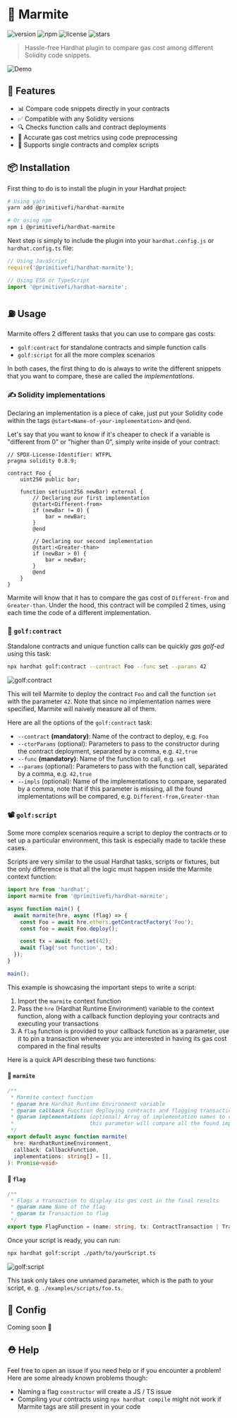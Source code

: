 # 🥘 Marmite

![version](https://img.shields.io/npm/v/@primitivefi/hardhat-marmite) ![npm](https://img.shields.io/npm/dt/@primitivefi/hardhat-marmite) ![license](https://img.shields.io/npm/l/@primitivefi/hardhat-marmite) ![stars](https://img.shields.io/github/stars/primitivefinance/hardhat-marmite?style=social&color=%23FFB31A)

> Hassle-free Hardhat plugin to compare gas cost among different Solidity code snippets.

![Demo](./gifs/demo.gif)

## 🧩 Features

- 📊 Compare code snippets directly in your contracts
- ✅ Compatible with any Solidity versions
- 🔍 Checks function calls and contract deployments
- 💯 Accurate gas cost metrics using code preprocessing
- 🧰 Supports single contracts and complex scripts

## 📦 Installation

First thing to do is to install the plugin in your Hardhat project:

```bash
# Using yarn
yarn add @primitivefi/hardhat-marmite

# Or using npm
npm i @primitivefi/hardhat-marmite
```

Next step is simply to include the plugin into your `hardhat.config.js` or `hardhat.config.ts` file:

```typescript
// Using JavaScript
require('@primitivefi/hardhat-marmite');

// Using ES6 or TypeScript
import '@primitivefi/hardhat-marmite';
```

## ⛽️ Usage

Marmite offers 2 different tasks that you can use to compare gas costs:
- `golf:contract` for standalone contracts and simple function calls
- `golf:script` for all the more complex scenarios

In both cases, the first thing to do is always to write the different snippets that you want to compare, these are called the *implementations*.

### ✍️ Solidity implementations

Declaring an implementation is a piece of cake, just put your Solidity code within the tags `@start<Name-of-your-implementation>` and `@end`.

Let's say that you want to know if it's cheaper to check if a variable is "different from 0" or "higher than 0", simply write inside of your contract:

```solidity
// SPDX-License-Identifier: WTFPL
pragma solidity 0.8.9;

contract Foo {
    uint256 public bar;

    function set(uint256 newBar) external {
        // Declaring our first implementation
        @start<Different-from>
        if (newBar != 0) {
            bar = newBar;
        }
        @end

        // Declaring our second implementation
        @start:<Greater-than>
        if (newBar > 0) {
            bar = newBar;
        }
        @end
    }
}
```

Marmite will know that it has to compare the gas cost of `Different-from` and `Greater-than`. Under the hood, this contract will be compiled 2 times, using each time the code of a different implementation.

### 📃 `golf:contract`

Standalone contracts and unique function calls can be quickly *gas golf-ed* using this task:

```bash
npx hardhat golf:contract --contract Foo --func set --params 42
```

![golf:contract](./gifs/contract.gif)

This will tell Marmite to deploy the contract `Foo` and call the function `set` with the parameter `42`. Note that since no implementation names were specified, Marmite will naively measure all of them.

Here are all the options of the `golf:contract` task:
- `--contract` **(mandatory)**: Name of the contract to deploy, e.g. `Foo`
- `--ctorParams` (optional): Parameters to pass to the constructor during the contract deployment, separated by a comma, e.g. `42,true`
- `--func` **(mandatory)**: Name of the function to call, e.g. `set`
- `--params` (optional): Parameters to pass with the function call, separated by a comma, e.g. `42,true`
- `--impls` (optional): Name of the implementations to compare, separated by a comma, note that if this parameter is missing, all the found implementations will be compared, e.g. `Different-from,Greater-than`

### 📽 `golf:script`

Some more complex scenarios require a script to deploy the contracts or to set up a particular environment, this task is especially made to tackle these cases.

Scripts are very similar to the usual Hardhat tasks, scripts or fixtures, but the only difference is that all the logic must happen inside the Marmite context function:

```typescript
import hre from 'hardhat';
import marmite from '@primitivefi/hardhat-marmite';

async function main() {
  await marmite(hre, async (flag) => {
    const Foo = await hre.ethers.getContractFactory('Foo');
    const foo = await Foo.deploy();

    const tx = await foo.set(42);
    await flag('set function', tx);
  });
}

main();
```

This example is showcasing the important steps to write a script:
1. Import the `marmite` context function
2. Pass the `hre` (Hardhat Runtime Environment) variable to the context function, along with a callback function deploying your contracts and executing your transactions
3. A `flag` function is provided to your callback function as a parameter, use it to pin a transaction whenever you are interested in having its gas cost compared in the final results

Here is a quick API describing these two functions:

#### 🥘 `marmite`

```typescript
/**
 * Marmite context function
 * @param hre Hardhat Runtime Environment variable
 * @param callback Function deploying contracts and flagging transactions
 * @param implementations (optional) Array of implementation names to compare, omitting
 *                        this parameter will compare all the found implementations
 */
export default async function marmite(
  hre: HardhatRuntimeEnvironment,
  callback: CallbackFunction,
  implementations: string[] = [],
): Promise<void>
```

#### 🚩 `flag`

```typescript
/**
 * Flags a transaction to display its gas cost in the final results
 * @param name Name of the flag
 * @param tx Transaction to flag
 */
export type FlagFunction = (name: string, tx: ContractTransaction | TransactionResponse) => void;
```

Once your script is ready, you can run:

```bash
npx hardhat golf:script ./path/to/yourScript.ts
```

![golf:script](./gifs/script.gif)

This task only takes one unnamed parameter, which is the path to your script, e. g. `./examples/scripts/foo.ts`.

## 🔧 Config

Coming soon 👀

## ⛑ Help

Feel free to open an issue if you need help or if you encounter a problem! Here are some already known problems though:
- Naming a flag `constructor` will create a JS / TS issue
- Compiling your contracts using `npx hardhat compile` might not work if Marmite tags are still present in your code
